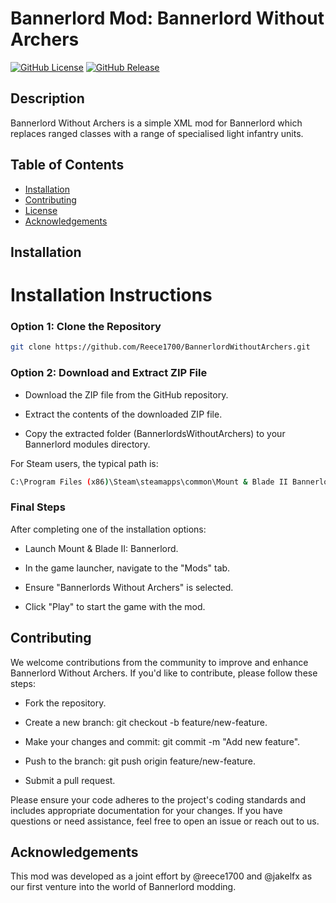 # Bannerlord Mod: Bannerlord Without Archers

[![GitHub License](https://img.shields.io/badge/license-MIT-blue.svg)](LICENSE)
[![GitHub Release](https://img.shields.io/github/v/release/YourUsername/YourModName.svg)](https://github.com/YourUsername/YourModName/releases)

## Description

Bannerlord Without Archers is a simple XML mod for Bannerlord which replaces ranged classes with a range of specialised light infantry units.

## Table of Contents

- [Installation](#installation)
- [Contributing](#contributing)
- [License](#license)
- [Acknowledgements](#acknowledgements)

## Installation

# Installation Instructions

### Option 1: Clone the Repository

```bash
git clone https://github.com/Reece1700/BannerlordWithoutArchers.git
```

### Option 2: Download and Extract ZIP File

* Download the ZIP file from the GitHub repository.

* Extract the contents of the downloaded ZIP file.

* Copy the extracted folder (BannerlordsWithoutArchers) to your Bannerlord modules directory.

For Steam users, the typical path is:
```bash
C:\Program Files (x86)\Steam\steamapps\common\Mount & Blade II Bannerlord\Modules\

```
### Final Steps
After completing one of the installation options:

* Launch Mount & Blade II: Bannerlord.

* In the game launcher, navigate to the "Mods" tab.

* Ensure "Bannerlords Without Archers" is selected.

* Click "Play" to start the game with the mod.


## Contributing

We welcome contributions from the community to improve and enhance Bannerlord Without Archers. If you'd like to contribute, please follow these steps:

* Fork the repository.

* Create a new branch: git checkout -b feature/new-feature.

* Make your changes and commit: git commit -m "Add new feature".

* Push to the branch: git push origin feature/new-feature.

* Submit a pull request.

Please ensure your code adheres to the project's coding standards and includes appropriate documentation for your changes. If you have questions or need assistance, feel free to open an issue or reach out to us.

## Acknowledgements

This mod was developed as a joint effort by @reece1700 and @jakelfx as our first venture into the world of Bannerlord modding. 


